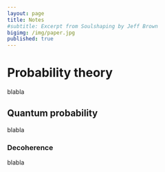 ```yaml
---
layout: page
title: Notes
#subtitle: Excerpt from Soulshaping by Jeff Brown
bigimg: /img/paper.jpg
published: true
---
```


# Probability theory
blabla
## Quantum probability
blabla
### Decoherence
blabla
